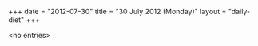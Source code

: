 +++
date = "2012-07-30"
title = "30 July 2012 (Monday)"
layout = "daily-diet"
+++


\<no entries\>

